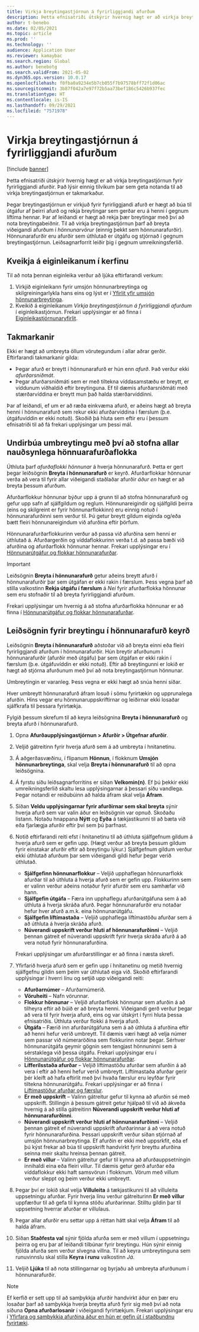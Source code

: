 ```yaml
---
title: Virkja breytingastjórnun á fyrirliggjandi afurðum
description: Þetta efnisatriði útskýrir hvernig hægt er að virkja breytingastjórnun fyrir fyrirliggjandi afurðir. Það lýsir einnig tilvikum þar sem geta notanda til að virkja breytingastjórnun er takmarkaður.
author: t-benebo
ms.date: 02/05/2021
ms.topic: article
ms.prod: ''
ms.technology: ''
audience: Application User
ms.reviewer: kamaybac
ms.search.region: Global
ms.author: benebotg
ms.search.validFrom: 2021-05-02
ms.dyn365.ops.version: 10.0.17
ms.openlocfilehash: f0fba0a9234e5b7cb055f7b97578bff72f1d06ac
ms.sourcegitcommit: 3b87f042a7e97f72b5aa73bef186c5426b937fec
ms.translationtype: HT
ms.contentlocale: is-IS
ms.lasthandoff: 09/29/2021
ms.locfileid: "7571978"
---
```

# <a name="enable-change-management-on-existing-products"></a>Virkja breytingastjórnun á fyrirliggjandi afurðum

[!include [banner](../../includes/banner.md)]

Þetta efnisatriði útskýrir hvernig hægt er að virkja breytingastjórnun fyrir fyrirliggjandi afurðir. Það lýsir einnig tilvikum þar sem geta notanda til að virkja breytingastjórnun er takmarkaður.

Þegar breytingastjórnun er virkjuð fyrir fyrirliggjandi afurð er hægt að búa til útgáfur af þeirri afurð og rekja breytingar sem gerðar eru á henni í gegnum líftíma hennar. Þar af leiðandi er hægt að rekja þær breytingar með því að nota breytingabeiðnir. Til að virkja breytingastjórnun þarf að breyta viðeigandi afurðum í *hönnunarvörur* (einnig þekkt sem hönnunarafurðir). Hönnunarafurðir eru afurðir sem úthlutað er útgáfu og stjórnað í gegnum breytingastjórnun. Leiðsagnarforrit leiðir þig í gegnum umreikningsferlið.

## <a name="turn-on-the-feature-in-your-system"></a>Kveikja á eiginleikanum í kerfinu

Til að nota þennan eiginleika verður að ljúka eftirfarandi verkum:

1. Virkjið eiginleikann fyrir umsjón hönnunarbreytinga og skilgreiningarlykla hans eins og lýst er í [Yfirlit yfir umsjón hönnunarbreytinga](product-engineering-overview.md).
1. Kveikið á eiginleikanum *Virkja breytingastjórnun á fyrirliggjandi afurðum* í eiginleikastjórnun. Frekari upplýsingar er að finna í [Eiginleikastjórnunaryfirlit](../../fin-ops-core/fin-ops/get-started/feature-management/feature-management-overview.md).

## <a name="restrictions-and-limitations"></a>Takmarkanir

Ekki er hægt að umbreyta öllum vörutegundum í allar aðrar gerðir. Eftirfarandi takmarkanir gilda:

- Þegar afurð er breytt í hönnunarafurð er hún enn *afurð*. Það verður ekki *afurðarsniðmát*.
- Þegar afurðarsniðmáti sem er með tiltekna víddasamstæðu er breytt, er víddunum viðhaldið eftir breytinguna. Ef til dæmis afurðarsniðmáti með stærðarvíddina er breytt mun það halda stærðarvíddinni.

Þar af leiðandi, ef um er að ræða einkvæma afurð, er aðeins hægt að breyta henni í hönnunarafurð sem rekur ekki afurðarvíddina í færslum (þ.e. útgáfuvíddin er ekki notuð). Skoðið þá hluta sem eftir eru í þessum efnisatriði til að fá frekari upplýsingar um þessi mál.

## <a name="prepare-for-conversion-by-creating-all-required-engineering-product-categories"></a>Undirbúa umbreytingu með því að stofna allar nauðsynlega hönnuarafurðaflokka

Úthluta þarf *afurðaflokki hönnunar* á hverja hönnunarafurð. Þetta er gert þegar leiðsögnin **Breyta í hönnunarafurð** er keyrð. Afurðarflokkar hönnunar verða að vera til fyrir allar viðeigandi staðlaðar afurðir *áður en* hægt er að breyta þessum afurðum.

Afurðarflokkur hönnunar býður upp á grunn til að stofna hönnunarafurð og gefur upp safn af sjálfgildum og reglum. Hönnunareigindir og sjálfgildi þeirra (eins og skilgreint er fyrir hönnunarflokkinn) eru einnig notuð í hönnunarafurðinni sem verður til. Þú getur breytt gildum eiginda og/eða bætt fleiri hönnunareigindum við afurðina eftir þörfum.

Hönnunarafurðarflokkurinn verður að passa við afurðina sem henni er úthlutað á. Afurðargerðin og víddaflokkurinn verða t.d. að passa bæði við afurðina og afurðarflokk hönnunar hennar. Frekari upplýsingar eru í [Hönnunarútgáfur og flokkar hönnunarafurðar](engineering-versions-product-category.md).

> [!IMPORTANT]
> Leiðsögnin **Breyta í hönnunarafurð** getur aðeins breytt afurð í hönnunarafurðir þar sem útgáfan er ekki rakin í færslum. Þess vegna þarf að stilla valkostinn **Rekja útgáfu í færslum** á *Nei* fyrir afurðarflokka hönnunar sem eru stofnaðir til að breyta fyrirliggjandi afurðum.

Frekari upplýsingar um hvernig á að stofna afurðarflokka hönnunar er að finna í [Hönnunarútgáfur og flokkar hönnunarafurðar](engineering-versions-product-category.md).

## <a name="run-the-convert-to-engineering-product-wizard"></a>Leiðsögnin fyrir breytingu í hönnunarafurð keyrð

Leiðsögnin **Breyta í hönnunarafurð** aðstoðar við að breyta einni eða fleiri fyrirliggjandi afurðum í hönnunarafurðir. Hún breytir afurðunum í hönnunarafurðir (afurðir með útgáfu) þar sem útgáfan er ekki rakin í færslum (þ.e. útgáfuvíddin er ekki notuð). Eftir að breytingunni er lokið er hægt að stjórna afurðunum með því að nota breytingastjórnun hönnunar.

Umbreytingin er varanleg. Þess vegna er ekki hægt að snúa henni síðar. 

Hver umbreytt hönnunarafurð áfram losuð í sömu fyrirtækin og upprunalega afurðin. Hins vegar eru hönnunaruppskriftirnar og leiðirnar ekki losaðar sjálfkrafa til þessara fyrirtækja.

Fylgið þessum skrefum til að keyra leiðsögnina **Breyta í hönnunarafurð** og breyta afurð í hönnunarafurð.

1. Opna **Afurðaupplýsingastjórnun \> Afurðir \> Útgefnar afurðir**.
1. Veljið gátreitinn fyrir hverja afurð sem á að umbreyta í hnitanetinu.
1. Á aðgerðasvæðinu, í flipanum **Hönnun**, í flokknum **Umsjón hönnunarbreytinga**, skal velja **Breyta í hönnunarafurð** til að opna leiðsögnina.
1. Á fyrstu síðu leiðsagnarforritins er síðan **Velkomin(n)**. Ef þú þekkir ekki umreikningsferlið skaltu lesa upplýsingarnar á þessari síðu vandlega. Þegar notandi er reiðubúinn að halda áfram skal velja **Áfram**.
1. Síðan **Veldu upplýsingarnar fyrir afurðirnar sem skal breyta** sýnir hverja afurð sem var valin áður en leiðsögnin var opnuð. Skoðaðu listann. Notaðu hnappana **Nýtt** og **Eyða** á tækjastikunni til að bæta við eða fjarlægja afurðir eftir því sem þú þarfnast.
1. Notið eftirfarandi reiti efst í hnitanetinu til að úthluta sjálfgefnum gildum á hverja afurð sem er gefin upp. (Hægt verður að breyta þessum gildum fyrir einstakar afurðir eftir að breytingu lýkur.) Sjálfgefnum gildum verður ekki úthlutað afurðum þar sem viðeigandi gildi hefur þegar verið úthlutað.

    - **Sjálfgefinn hönnunarflokkur** – Veljið upphaflegan hönnunarflokk afurðar til að úthluta á hverja afurð sem er gefin upp. Flokkurinn sem er valinn verður aðeins notaður fyrir afurðir sem eru samhæfar við hann.
    - **Sjálfgefin útgáfa** – Færa inn upphaflegu afurðarútgáfuna sem á að úthluta á hverja skráða afurð. Þegar hönnunarafurðir eru notaðar hefur hver afurð a.m.k. eina hönnunarútgáfu.
    - **Sjálfgefin líftímastaða** – Veljið upphaflega líftímastöðu afurðar sem á að úthluta á hverja skráða afurð.
    - **Núverandi uppskrift verður hluti af hönnunarafurðinni** – Veljið þennan gátreit ef núverandi uppskrift fyrir hverja skráða afurð á að vera notuð fyrir hönnunarafurðina.

    Frekari upplýsingar um afurðarstillingar er að finna í næsta skrefi.

1. Yfirfarið hverja afurð sem er gefin upp í hnitanetinu og metið hvernig sjálfgefnu gildin sem þeim var úthlutað eiga við. Skoðið eftirfarandi upplýsingar í hverri línu og setjið upp viðeigandi reiti:

    - **Afurðarnúmer** – Afurðarnúmerið.
    - **Vöruheiti** – Nafn vörunnar.
    - **Flokkur hönnunar** – Veljið afurðarflokk hönnunar sem afurðin á að tilheyra eftir að búið er að breyta henni. Viðeigandi gerð verður þegar að vera til fyrir hverja afurð, eins og var útskýrt í fyrri hluta þessa efnisatriðis. Úthluta verður flokki á hverja afurð.
    - **Útgáfa** – Færið inn afurðarútgáfuna sem á að úthluta á afurðina eftir að henni hefur verið umbreytt. Til dæmis væri hægt að velja númer sem passar við númeraröðina sem flokkurinn notar þegar. Sérhver hönnunarútgáfa geymir gögnin sem tengjast hönnuninni sem á sérstaklega við þessa útgáfu. Frekari upplýsingar eru í [Hönnunarútgáfur og flokkar hönnunarafurðar](engineering-versions-product-category.md).
    - **Lífferilsstaða afurðar** – Veljið líftímastöðu afurðar sem afurðin á að vera í eftir að henni hefur verið umbreytt. Líftímastaða afurðar gerir þér kleift að hafa eftirlit með því hvaða færslur eru leyfðar fyrir tiltekna hönnunarútgáfu. Frekari upplýsingar er að finna í [Líftímastöður afurðar og færslur](product-lifecycle-state-transactions.md).
    - **Er með uppskrift** – Valinn gátreitur gefur til kynna að afurðin sé með uppskrift. Stillingin á þessum gátreit getur hjálpað til við að ákveða hvernig á að stilla gátreitinn **Núverandi uppskrift verður hluti af hönnunarafurðinni**.
    - **Núverandi uppskrift verður hluti af hönnunarafurðinni** – Veljið þennan gátreit ef núverandi uppskrift afurðarinnar á að vera notuð fyrir hönnunarafurðina. Þessari uppskrift verður síðan stjórnað af umsjón hönnunarbreytinga. Ef afurðin er ekki með uppsrkfit, eða ef þú kýst frekar að búa til uppskrift handvirkt fyrir breyttu afurðina seinna meir skaltu hreinsa þennan gátreit.
    - **Er með villur** – Valinn gátreitur gefur til kynna að afurðauppsetningin innihaldi eina eða fleiri villur. Til dæmis getur gerð afurðar eða víddaflokkur ekki haft samsvörun í flokknum. Vörum með villum verður sleppt og þeim verður ekki umbreytt.

1. Þegar því er lokið skal velja **Villuleita** á tækjastikunni til að villuleita uppsetningu afurðar. Fyrir hverja línu verður gátreiturinn **Er með villur** uppfærður til að gefa til kynna stöðu afurðarinnar. Stilltu gildin þar til uppsetning hverrar afurðar er villulaus.
1. Þegar allar afurðir eru settar upp á réttan hátt skal velja **Áfram** til að halda áfram.
1. Síðan **Staðfesta val** sýnir fjölda afurða sem er með villum í uppsetningu þeirra og eru þar af leiðandi tilbúnar fyrir breytingu. Hún sýnir einnig fjölda afurða sem verður slvegna villna. Til að keyra umbreytinguna sem runuvinnslu skal stilla **Keyra í runu** valkostinn *Já*.
1. Veljið **Ljúka** til að nota stillingarnar og byrjaðu að umbreyta afurðunum í hönnunarafurðir.

> [!NOTE]
> Ef kerfið er sett upp til að samþykkja afurðir handvirkt áður en þær eru losaðar þarf að samþykkja hverja breytta afurð fyrir sig með því að nota síðuna **Opna afurðarlosanir** í viðeigandi fyrirtækjum. Frekari upplýsingar eru í [Yfirfara og samþykkja afurðina áður en hún er gefin út í staðbundnu fyrirtæki](engineering-scenarios.md#accept).
